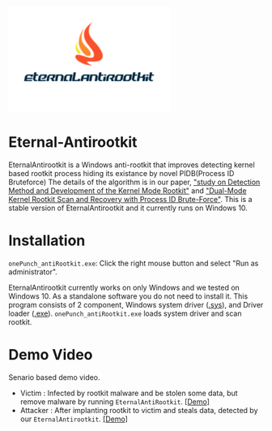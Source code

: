 <img src="./img/logo.png" width="320">

# Eternal-Antirootkit
EternalAntirootkit is a Windows anti-rootkit that improves detecting kernel based rootkit process hiding its existance by novel PIDB(Process ID Bruteforce) The details of the algorithm is in our paper, ["study on Detection Method and Development of the Kernel Mode Rootkit"](https://www.koreascience.or.kr/article/CFKO201629368414238.pdf) and ["Dual-Mode Kernel Rootkit Scan and Recovery with Process ID Brute-Force"](https://www.researchgate.net/publication/316995246_Dual-Mode_Kernel_Rootkit_Scan_and_Recovery_with_Process_ID_Brute-Force). This is a stable version of EternalAntirootkit and it currently runs on Windows 10.


# Installation
`onePunch_antiRootkit.exe`: Click the right mouse button and select "Run as administrator".

EternalAntirootkit currently works on only Windows and we tested on Windows 10. As a standalone software you do not need to install it. This program consists of 2 component, Windows system driver ([.sys](https://github.com/eternalklaus/EternalAntirootkit/blob/master/src/Device-driver/Eternal-Antirootkit.c)), and Driver loader ([.exe](https://github.com/eternalklaus/EternalAntirootkit/blob/master/src/GUI/DKOM_Loader.cpp)). `onePunch_antiRootkit.exe` loads system driver and scan rootkit. 

# Demo Video
Senario based demo video. 
- Victim :  Infected by rootkit malware and be stolen some data, but remove malware by running `EternalAntiRootkit`. [[Demo]](https://www.youtube.com/watch?v=xHgu3nEJKrY)
- Attacker : After implanting rootkit to victim and steals data, detected by our `EternalAntirootkit`. [[Demo]](https://www.youtube.com/watch?v=0rGmw8LGY6E)


